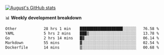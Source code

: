 
[![August's GitHub stats](https://github-readme-stats.vercel.app/api?username=zou-weidong&show_icons=true&theme=radical)](https://github.com/zou-weidong)


📊 **Weekly development breakdown**
<!--START_SECTION:waka-->

```txt
Other            28 hrs 1 min    ███████████████████░░░░░░   76.58 %
YAML             5 hrs 2 mins    ███▒░░░░░░░░░░░░░░░░░░░░░   13.78 %
Go               2 hrs 14 mins   █▓░░░░░░░░░░░░░░░░░░░░░░░   06.14 %
Markdown         55 mins         ▓░░░░░░░░░░░░░░░░░░░░░░░░   02.54 %
Dockerfile       14 mins         ▒░░░░░░░░░░░░░░░░░░░░░░░░   00.68 %
```

<!--END_SECTION:waka-->
